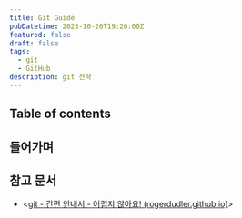 ```yaml
---
title: Git Guide
pubDatetime: 2023-10-26T19:26:00Z
featured: false
draft: false
tags:
  - git
  - GitHub
description: git 전략
---
```


## Table of contents

## 들어가며

## 참고 문서

- <[git - 간편 안내서 - 어렵지 않아요! (rogerdudler.github.io)](https://rogerdudler.github.io/git-guide/index.ko.html)>
